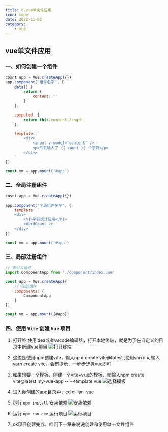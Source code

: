 ```yaml
---
title: 6.vue单文件应用
icon: code
date: 2022-11-03
category:
    - vue
---
```


## vue单文件应用

### 一、如何创建一个组件
```js
cosnt app = Vue.createApp({})
app.component('组件名字', {
    data() {
        return {
            content: ''
        }
    },

    computed: {
        return this.content.length
    },

    template: `
        <div>
            <input v-model="content" />
            <p>你共输入了 {{ count }} 个字符</p>
        </div>
    `
})

const vm = app.mount('#app')
```


### 二、全局注册组件
```js
cosnt app = Vue.createApp({})

app.component('全局组件名字', {
    template: `
    <div>
        <h1>字符统计应用</h1>
        <WordCount />
    </div>`
})

const vm = app.mount('#app')
```


### 三、局部注册组件
```js
// 先引入组件 
import ComponentApp from './component/index.vue'

const app = Vue.createApp({
    // 注册组件
    components: {
        ComponentApp
    }
})

const vm = app.mount({#app})
```


### 四、使用 `Vite` 创建 `Vue` 项目
1. 打开终
使用idea或者vscode编辑器，打开本地终端，就是为了在自定义的目录中新建vue项目
![打开终端](https://pics0.baidu.com/feed/d0c8a786c9177f3e00aaaefd348491cd9e3d567d.png@f_auto?token=7eacb0d585955140749b8f4ea838711b)

2. 这边是使用npm创建vite，输入npm create vite@latest ,使用yarrn 可输入 yarn create vite，会有提示，一步步选择vue即可

3. 如果想要一个模板，创建一个vite+vue的模板，就输入npm create vite@latest my-vue-app -- --template vue
![选择模板](https://pics0.baidu.com/feed/9e3df8dcd100baa171d26d10785b1318c9fc2e70.png@f_auto?token=9c391e60bd26f2e7a0ec70bc34a203b1)

4. 进入你创建的app目录中，cd cillian-vue

5. 运行 `npm install` 安装依赖
![安装依赖](https://pics1.baidu.com/feed/472309f790529822b9028f6e9181d1c10b46d4c4.png@f_auto?token=0d36028a77b9186543f7d52076a1854e)

6. 运行 `npm run dev` 运行项目
![运行项目](https://pics1.baidu.com/feed/472309f790529822b9028f6e9181d1c10b46d4c4.png@f_auto?token=0d36028a77b9186543f7d52076a1854e)


7. ok项目创建完成，咱们下一章来说说创建和使用单一文件组件